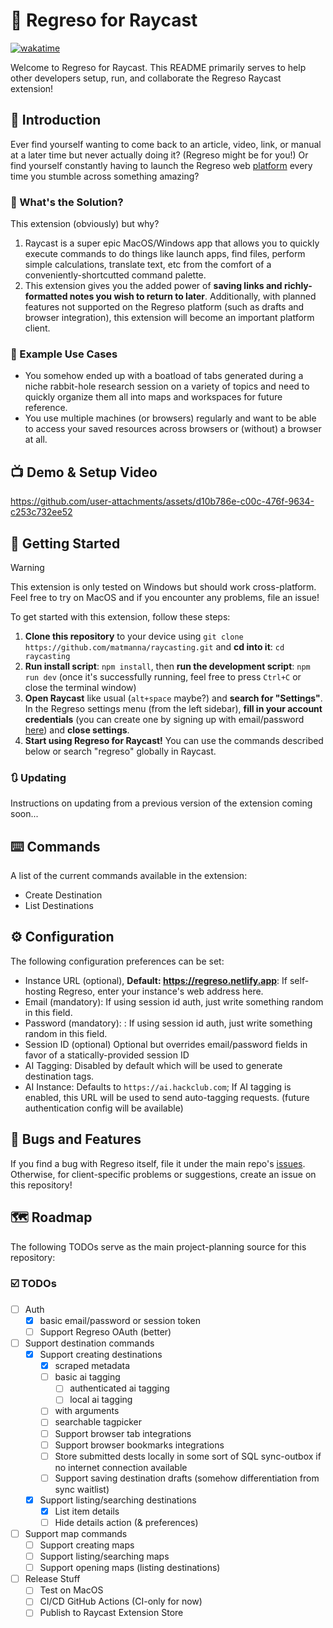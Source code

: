 # 🔷 Regreso for Raycast

[![wakatime](https://wakatime.com/badge/user/7482ea9d-3085-4e9b-95ad-1ca78a14d948/project/de8e3865-61b8-47e9-8f80-dbc6224ca070.svg)](https://wakatime.com/badge/user/7482ea9d-3085-4e9b-95ad-1ca78a14d948/project/de8e3865-61b8-47e9-8f80-dbc6224ca070)

Welcome to Regreso for Raycast. This README primarily serves to help other developers setup, run, and collaborate the Regreso Raycast extension!

## 💬 Introduction

Ever find yourself wanting to come back to an article, video, link, or manual at a later time but never actually doing it? (Regreso might be for you!) Or find yourself constantly having to launch the Regreso web [platform](https://regreso.netlify.app) every time you stumble across something amazing?

### 🤔 What's the Solution?

This extension (obviously) but why?

1. Raycast is a super epic MacOS/Windows app that allows you to quickly execute commands to do things like launch apps, find files, perform simple calculations, translate text, etc from the comfort of a conveniently-shortcutted command palette.
2. This extension gives you the added power of **saving links and richly-formatted notes you wish to return to later**. Additionally, with planned features not supported on the Regreso platform (such as drafts and browser integration), this extension will become an important platform client.

### 💪 Example Use Cases

- You somehow ended up with a boatload of tabs generated during a niche rabbit-hole research session on a variety of topics and need to quickly organize them all into maps and workspaces for future reference.
- You use multiple machines (or browsers) regularly and want to be able to access your saved resources across browsers or (without) a browser at all.

## 📺 Demo & Setup Video

https://github.com/user-attachments/assets/d10b786e-c00c-476f-9634-c253c732ee52

## 🚀 Getting Started

> [!WARNING]
> This extension is only tested on Windows but should work cross-platform. Feel free to try on MacOS and if you encounter any problems, file an issue!

To get started with this extension, follow these steps:

1. **Clone this repository** to your device using `git clone https://github.com/matmanna/raycasting.git` and **cd into it**: `cd raycasting`
2. **Run install script**: `npm install`, then **run the development script**: `npm run dev` (once it's successfully running, feel free to press `Ctrl+C` or close the terminal window)
3. **Open Raycast** like usual (`alt+space` maybe?) and **search for "Settings"**. In the Regreso settings menu (from the left sidebar), **fill in your account credentials** (you can create one by signing up with email/password [here](https://regreso.netlify.app/sign-up)) and **close settings**.
4. **Start using Regreso for Raycast!** You can use the commands described below or search "regreso" globally in Raycast.

### 🔃 Updating

Instructions on updating from a previous version of the extension coming soon...

## ⌨️ Commands

A list of the current commands available in the extension:

- Create Destination
- List Destinations

## ⚙️ Configuration

The following configuration preferences can be set:

- Instance URL (optional), **Default: https://regreso.netlify.app**: If self-hosting Regreso, enter your instance's web address here.
- Email (mandatory): If using session id auth, just write something random in this field.
- Password (mandatory): : If using session id auth, just write something random in this field.
- Session ID (optional) Optional but overrides email/password fields in favor of a statically-provided session ID
- AI Tagging: Disabled by default which will be used to generate destination tags.
- AI Instance: Defaults to `https://ai.hackclub.com`; If AI tagging is enabled, this URL will be used to send auto-tagging requests. (future authentication config will be available)

## 🐛 Bugs and Features

If you find a bug with Regreso itself, file it under the main repo's [issues](https://github.com/matmanna/Regreso). Otherwise, for client-specific problems or suggestions, create an issue on this repository!

## 🗺️ Roadmap

The following TODOs serve as the main project-planning source for this repository:

### ☑️ TODOs

- [ ] Auth
  - [x] basic email/password or session token
  - [ ] Support Regreso OAuth (better)
- [ ] Support destination commands
  - [x] Support creating destinations
    - [x] scraped metadata
    - [ ] basic ai tagging
      - [ ] authenticated ai tagging
      - [ ] local ai tagging
    - [ ] with arguments
    - [ ] searchable tagpicker
    - [ ] Support browser tab integrations
    - [ ] Support browser bookmarks integrations
    - [ ] Store submitted dests locally in some sort of SQL sync-outbox if no internet connection available
    - [ ] Support saving destination drafts (somehow differentiation from sync waitlist)
  - [x] Support listing/searching destinations
    - [x] List item details
    - [ ] Hide details action (& preferences)

- [ ] Support map commands
  - [ ] Support creating maps
  - [ ] Support listing/searching maps
  - [ ] Support opening maps (listing destinations)

- [ ] Release Stuff
  - [ ] Test on MacOS
  - [ ] CI/CD GitHub Actions (CI-only for now)
  - [ ] Publish to Raycast Extension Store
